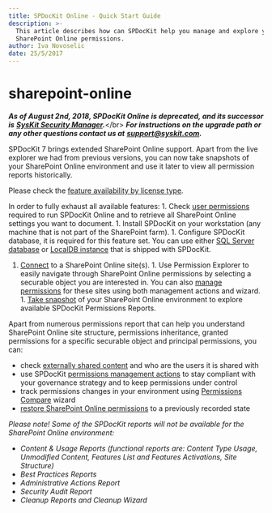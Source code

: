 ```yaml
---
title: SPDocKit Online - Quick Start Guide
description: >-
  This article describes how can SPDocKit help you manage and explore your
  SharePoint Online permissions.
author: Iva Novoselic
date: 25/5/2017
---
```


# sharepoint-online

_**As of August 2nd, 2018, SPDocKit Online is deprecated, and its successor is**_ [_**SysKit Security Manager**_](https://www.syskit.com/products/security-manager/)_**.**_&lt;/br&gt; _**For instructions on the upgrade path or any other questions contact us at**_ [_**support@syskit.com**_](mailto:support@syskit.com)_**.**_

SPDocKit 7 brings extended SharePoint Online support. Apart from the live explorer we had from previous versions, you can now take snapshots of your SharePoint Online environment and use it later to view all permission reports historically.

Please check the [feature availability by license type](https://www.spdockit.com/orders/#online).

In order to fully exhaust all available features: 1. Check [user permissions](sharepoint-online.md#internal/requirements/sharepoint-online-user-permissions-requirements) required to run SPDocKit Online and to retrieve all SharePoint Online settings you want to document. 1. Install SPDocKit on your workstation \(any machine that is not part of the SharePoint farm\). 1. Configure SPDocKit database, it is required for this feature set. You can use either [SQL Server database](sharepoint-online.md#internal/configuration/configure-spdockit-database) or [LocalDB instance](sharepoint-online.md#internal/configuration/configure-localdb) that is shipped with SPDocKit.  
1. [Connect](sharepoint-online.md#internal/spdockit-spo/connect-to-spo) to a SharePoint Online site\(s\). 1. Use Permission Explorer to easily navigate through SharePoint Online permissions by selecting a securable object you are interested in. You can also [manage permissions](sharepoint-online.md#internal/permission-management/manage-permissions-ribbon-actions) for these sites using both management actions and wizard. 1. [Take snapshot](sharepoint-online.md#internal/spdockit-spo/spo-snapshots) of your SharePoint Online environment to explore available SPDocKit Permissions Reports.

Apart from numerous permissions report that can help you understand SharePoint Online site structure, permissions inheritance, granted permissions for a specific securable object and principal permissions, you can:

* check [externally shared content](sharepoint-online.md#internal/get-to-know-spdockit/permissions-reports-screen) and who are the users it is shared with
* use SPDocKit [permissions management actions](sharepoint-online.md#internal/permission-management/manage-permissions-ribbon-actions) to stay compliant with your governance strategy and to keep permissions under control
* track permissions changes in your environment using [Permissions Compare](sharepoint-online.md#internal/how-to/compare-wizard/compare-sharepoint-permissions) wizard
* [restore SharePoint Online permissions](sharepoint-online.md#internal/permission-management/restore-permissions) to a previously recorded state  

_Please note! Some of the SPDocKit reports will not be available for the SharePoint Online environment:_

* _Content & Usage Reports \(functional reports are: Content Type Usage, Unmodified Content, Features List and Features Activations, Site Structure\)_
* _Best Practices Reports_
* _Administrative Actions Report_
* _Security Audit Report_
* _Cleanup Reports and Cleanup Wizard_


